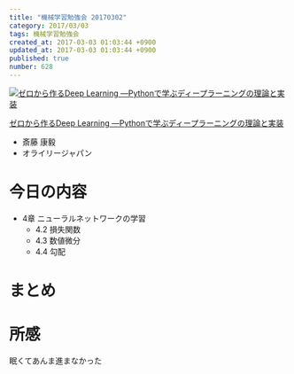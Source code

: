 ```yaml
---
title: "機械学習勉強会 20170302"
category: 2017/03/03
tags: 機械学習勉強会
created_at: 2017-03-03 01:03:44 +0900
updated_at: 2017-03-03 01:03:44 +0900
published: true
number: 628
---
```


<div class="asin">
<div class="asin-image"><a href="https://www.amazon.co.jp/exec/obidos/ASIN/4873117585/nownabe0c-22/" rel="nofollow noopener" target="_blank"><img src="http://images-jp.amazon.com/images/P/4873117585.09._SL160_.jpg" alt="ゼロから作るDeep Learning ―Pythonで学ぶディープラーニングの理論と実装" title="ゼロから作るDeep Learning ―Pythonで学ぶディープラーニングの理論と実装"></a></div>
<div class="asin-detail">
<p><a href="https://www.amazon.co.jp/exec/obidos/ASIN/4873117585/nownabe0c-22/" rel="nofollow noopener" target="_blank">ゼロから作るDeep Learning ―Pythonで学ぶディープラーニングの理論と実装</a></p>
<ul>
<li>斎藤 康毅</li>
<li>オライリージャパン</li>
</ul>
</div>

<p></p>
</div>

# 今日の内容
* 4章 ニューラルネットワークの学習
    * 4.2 損失関数
    * 4.3 数値微分
    * 4.4 勾配

# まとめ

# 所感
眠くてあんま進まなかった
